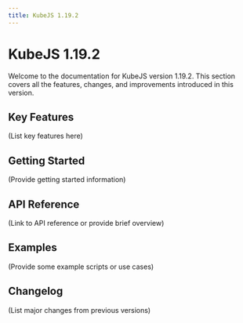 ```yaml
---
title: KubeJS 1.19.2
---
```


# KubeJS 1.19.2

Welcome to the documentation for KubeJS version 1.19.2. This section covers all the features, changes, and improvements introduced in this version.

## Key Features

(List key features here)

## Getting Started

(Provide getting started information)

## API Reference

(Link to API reference or provide brief overview)

## Examples

(Provide some example scripts or use cases)

## Changelog

(List major changes from previous versions)

